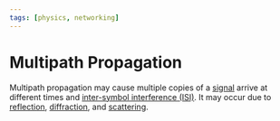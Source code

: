 ```yaml
---
tags: [physics, networking]
---
```


# Multipath Propagation

Multipath propagation may cause multiple copies of a [signal](202302161842.md)
arrive at different times and [inter-symbol interference (ISI)](202305101951.md).
It may occur due to [reflection](202305101934.md),
[diffraction](202305101936.md), and [scattering](202305101942.md).
